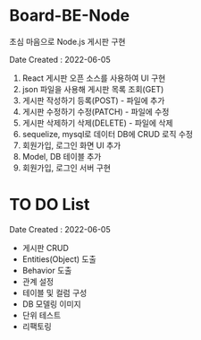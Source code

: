 # Board-BE-Node

초심 마음으로 Node.js 게시판 구현

Date Created : 2022-06-05

1. React 게시판 오픈 소스를 사용하여 UI 구현
2. json 파일을 사용해 게시판 목록 조회(GET)
3. 게시판 작성하기 등록(POST) - 파일에 추가
4. 게시판 수정하기 수정(PATCH) - 파일에 수정
5. 게시판 삭제하기 삭제(DELETE) - 파일에 삭제
6. sequelize, mysql로 데이터 DB에 CRUD 로직 수정
7. 회원가입, 로그인 화면 UI 추가
8. Model, DB 테이블 추가
9. 회원가입, 로그인 서버 구현

# TO DO List

Date Created : 2022-06-05

- 게시판 CRUD
- Entities(Object) 도출
- Behavior 도출
- 관계 설정
- 테이블 및 컬럼 구성
- DB 모델링 이미지
- 단위 테스트
- 리팩토링

